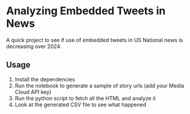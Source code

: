 Analyzing Embedded Tweets in News
=================================

A quick project to see if use of embedded tweets in US National news is decreasing over 2024. 

## Usage

1. Install the dependencies
2. Run the notebook to generate a sample of story urls (add your Media Cloud API key)
3. Run the python script to fetch all the HTML and analyze it
4. Look at the generated CSV file to see what happened
